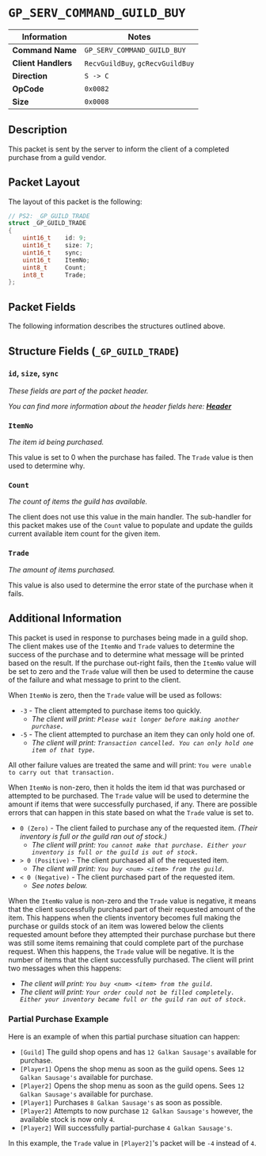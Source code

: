 # `GP_SERV_COMMAND_GUILD_BUY`

| Information               | Notes |
|---                        |---    |
| **Command Name**          | `GP_SERV_COMMAND_GUILD_BUY` |
| **Client Handlers**       | `RecvGuildBuy`, `gcRecvGuildBuy` |
| **Direction**             | `S -> C` |
| **OpCode**                | `0x0082` |
| **Size**                  | `0x0008` |

## Description

This packet is sent by the server to inform the client of a completed purchase from a guild vendor.

## Packet Layout

The layout of this packet is the following:

```cpp
// PS2: _GP_GUILD_TRADE
struct _GP_GUILD_TRADE
{
    uint16_t    id: 9;
    uint16_t    size: 7;
    uint16_t    sync;
    uint16_t    ItemNo;
    uint8_t     Count;
    int8_t      Trade;
};
```

## Packet Fields

The following information describes the structures outlined above.

## Structure Fields (`_GP_GUILD_TRADE`)

### `id`, `size`, `sync`

_These fields are part of the packet header._

_You can find more information about the header fields here: [**Header**](/world/HEADER.md)_

### `ItemNo`

_The item id being purchased._

This value is set to 0 when the purchase has failed. The `Trade` value is then used to determine why.

### `Count`

_The count of items the guild has available._

The client does not use this value in the main handler. The sub-handler for this packet makes use of the `Count` value to populate and update the guilds current available item count for the given item.

### `Trade`

_The amount of items purchased._

This value is also used to determine the error state of the purchase when it fails.

## Additional Information

This packet is used in response to purchases being made in a guild shop. The client makes use of the `ItemNo` and `Trade` values to determine the success of the purchase and to determine what message will be printed based on the result. If the purchase out-right fails, then the `ItemNo` value will be set to zero and the `Trade` value will then be used to determine the cause of the failure and what message to print to the client.

When `ItemNo` is zero, then the `Trade` value will be used as follows:

  - `-3` - The client attempted to purchase items too quickly.
    - _The client will print: `Please wait longer before making another purchase.`_
  - `-5` - The client attempted to purchase an item they can only hold one of.
    - _The client will print: `Transaction cancelled. You can only hold one item of that type.`_

All other failure values are treated the same and will print: `You were unable to carry out that transaction.`

When `ItemNo` is non-zero, then it holds the item id that was purchased or attempted to be purchased. The `Trade` value will be used to determine the amount if items that were successfully purchased, if any. There are possible errors that can happen in this state based on what the `Trade` value is set to.

  - `0 (Zero)` - The client failed to purchase any of the requested item. _(Their inventory is full or the guild ran out of stock.)_
    - _The client will print: `You cannot make that purchase. Either your inventory is full or the guild is out of stock.`_
  - `> 0 (Positive)` - The client purchased all of the requested item.
    - _The client will print: `You buy <num> <item> from the guild.`_
  - `< 0 (Negative)` - The client purchased part of the requested item.
    - _See notes below._

When the `ItemNo` value is non-zero and the `Trade` value is negative, it means that the client successfully purchased part of their requested amount of the item. This happens when the clients inventory becomes full making the purchase or guilds stock of an item was lowered below the clients requested amount before they attempted their purchase purchase but there was still some items remaining that could complete part of the purchase request. When this happens, the `Trade` value will be negative. It is the number of items that the client successfully purchased. The client will print two messages when this happens:

  - _The client will print: `You buy <num> <item> from the guild.`_
  - _The client will print: `Your order could not be filled completely. Either your inventory became full or the guild ran out of stock.`_

### Partial Purchase Example

Here is an example of when this partial purchase situation can happen:

  - `[Guild]` The guild shop opens and has `12 Galkan Sausage's` available for purchase.
  - `[Player1]` Opens the shop menu as soon as the guild opens. Sees `12 Galkan Sausage's` available for purchase.
  - `[Player2]` Opens the shop menu as soon as the guild opens. Sees `12 Galkan Sausage's` available for purchase.
  - `[Player1]` Purchases `8 Galkan Sausage's` as soon as possible.
  - `[Player2]` Attempts to now purchase `12 Galkan Sausage's` however, the available stock is now only `4`.
  - `[Player2]` Will successfully partial-purchase `4 Galkan Sausage's`.

In this example, the `Trade` value in `[Player2]`'s packet will be `-4` instead of `4`.
